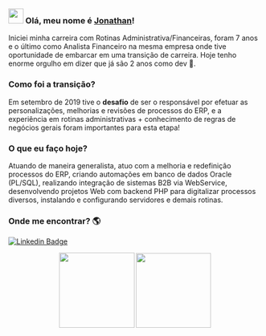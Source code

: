 ### <img src="https://media.giphy.com/media/hvRJCLFzcasrR4ia7z/giphy.gif" width="30px"> Olá, meu nome é  [Jonathan](https://www.linkedin.com/in/jcdomingues/)!

Iniciei minha carreira com Rotinas Administrativa/Financeiras, foram 7 anos e o último como Analista Financeiro na mesma empresa onde tive oportunidade de embarcar em uma transição de carreira. 
Hoje tenho enorme orgulho em dizer que já são 2 anos como dev :rocket:.

### Como foi a transição?

Em setembro de 2019 tive o <b>desafio</b> de ser o responsável por efetuar as personalizações, melhorias e revisões de processos do ERP, e a experiência em rotinas administrativas + conhecimento de regras de negócios gerais foram importantes para esta etapa! 

### O que eu faço hoje?

Atuando de maneira generalista, atuo com a melhoria e redefinição processos do ERP, criando automações em banco de dados Oracle (PL/SQL), realizando integração de sistemas B2B via WebService, desenvolvendo projetos Web com backend PHP para digitalizar processos diversos, instalando e configurando servidores e demais rotinas. 



### Onde me encontrar? 🌎

[![Linkedin Badge](https://img.shields.io/badge/-LinkedIn-blue?style=flat-square&logo=Linkedin&logoColor=white&link=https://www.linkedin.com/in/harshkumarkhatri/)](https://www.linkedin.com/in/jcdomingues/) 

<div align="center">
  <img height="150em" src="https://github-readme-stats.vercel.app/api?username=jdecdomingues&show_icons=true&theme=dracula&include_all_commits=true&count_private=true"/>
  <img height="149em" src="https://github-readme-stats.vercel.app/api/top-langs/?username=jdecdomingues&layout=compact&langs_count=4&theme=dracula&count_private=true"/>
</div>

